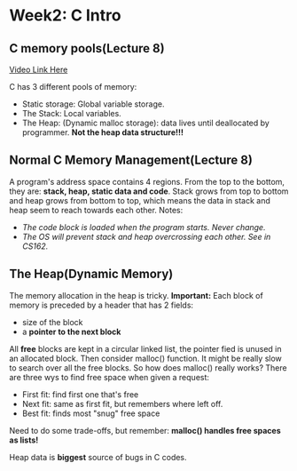 # Week2: C Intro

## C memory pools(Lecture 8)

[Video Link Here](https://www.youtube.com/watch?v=Keducx5bp-g&list=PLnvUoC1Ghb7zmY1Hi_SC3xPXjwGxNafmn&index=4)

C has 3 different pools of memory:

- Static storage: Global variable storage.
- The Stack: Local variables.
- The Heap: (Dynamic malloc storage): data lives until deallocated by programmer. **Not the heap data structure!!!**

## Normal C Memory Management(Lecture 8)

A program's address space contains 4 regions. From the top to the bottom, they are: **stack, heap, static data and code**. Stack grows from top to bottom and heap grows from bottom to top, which means the data in stack and heap seem to reach towards each other.
Notes:

- *The code block is loaded when the program starts. Never change.*
- *The OS will prevent stack and heap overcrossing each other. See in CS162.*

## The Heap(Dynamic Memory)

The memory allocation in the heap is tricky.
**Important:** Each block of memory is preceded by a header that has 2 fields:

- size of the block
- a **pointer to the next block**

All **free** blocks are kept in a circular linked list, the pointer fied is unused in an allocated block.
Then consider malloc() function. It might be really slow to search over all the free blocks. So how does malloc() really works?
There are three wys to find free space when given a request:

- First fit: find first one that's free
- Next fit: same as first fit, but remembers where left off.
- Best fit: finds most "snug" free space

Need to do some trade-offs, but remember: **malloc() handles free spaces as lists!**

Heap data is **biggest** source of bugs in C codes.

